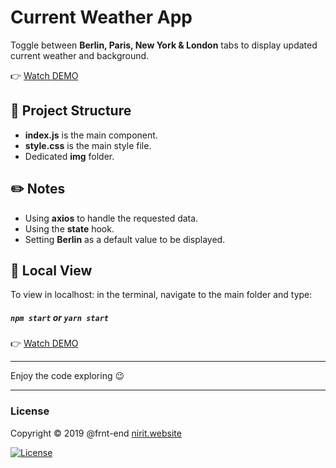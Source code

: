 # Current Weather App

Toggle between **Berlin, Paris, New York & London** tabs to display updated current weather and background.

👉 [Watch DEMO](https://Frnt-End.github.io/Weather-App-React)

## 📁 Project Structure

* **index.js** is the main component.
* **style.css** is the main style file.
* Dedicated **img** folder.


## ✏️ Notes

* Using **axios** to handle the requested data.
* Using the **state** hook.
* Setting **Berlin** as a default value to be displayed.


## 🌈 Local View

To view in localhost: in the terminal, navigate to the main folder and type:
##### `npm start` or  `yarn start`

👉 [Watch DEMO](https://Frnt-End.github.io/Weather-App-React)

***
Enjoy the code exploring 😉
***

### License

Copyright © 2019 @frnt-end
[nirit.website](https:///nirit.website)

[![License](https://img.shields.io/badge/License-Apache%202.0-blue.svg)](https://opensource.org/licenses/Apache-2.0)
